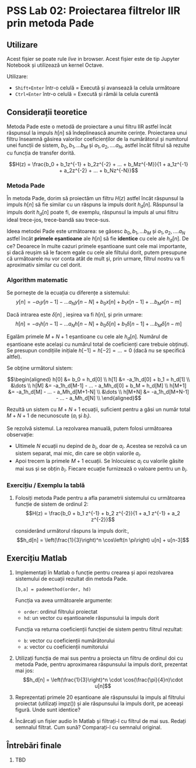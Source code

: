 # PSS Lab 02: Proiectarea filtrelor IIR prin metoda Pade

## Utilizare

Acest fișier se poate rule *live* in browser. Acest fișier este de tip Jupyter Notebook și utilizează un kernel Octave.

Utilizare:
  - `Shift+Enter` într-o celulă = Execută și avansează la celula următoare
  - `Ctrl+Enter` într-o celulă = Execută și rămâi la celula curentă

## Considerații teoretice

Metoda Pade este o metodă de proiectare a unui filtru IIR astfel încât răspunsul la impuls $h[n]$ să îndeplinească anumite cerințe.
Proiectarea unui filtru înseamnă găsirea valorilor coeficienților de la numărătorul și numitorul unei funcții de sistem, $b_0, b_1, ...b_M$ și $a_1, a_2, ....a_N$,
astfel încât filtrul să rezulte cu funcția de transfer dorită.

$$H(z) = \frac{b_0 + b_1z^{-1} + b_2z^{-2} + ... + b_Mz^{-M}}{1 + a_1z^{-1} + a_2z^{-2} + ... + b_Nz^{-N}}$$

### Metoda Pade

În metoda Pade, dorim să proiectăm un filtru $H(z)$ astfel încât răspunsul la impuls $h[n]$ 
să fie similar cu un răspuns la impuls dorit $h_d[n]$.
Răspunsul la impuls dorit $h_d[n]$ poate fi, de exemplu, răspunsul la impuls al unui filtru ideal trece-jos, trece-bandă sau trece-sus.

Ideea metodei Pade este următoarea: se găsesc $b_0, b_1, ...b_M$ și $a_1, a_2, ....a_N$ 
astfel încât **primele eșantioane** ale $h[n]$ să fie **identice** cu cele ale $h_d[n]$.
De ce? Deoarece în multe cazuri primele eșantioane sunt cele mai importante, și dacă reușim să le facem egale cu cele ale filtului dorit, putem presupune că următoarele nu vor conta atât de mult și, prin urmare, filtrul nostru va fi aproximativ similar cu cel dorit.

### Algorithm matematic

Se pornește de la ecuația cu diferențe a sistemului:
$$y[n]  = -a_1 y[n-1] - ... a_Ny[n-N] + b_0 x[n] + b_1 x[n-1] + ... b_M x[n-m]$$

Dacă intrarea este $\delta[n]$ , ieșirea va fi $h[n]$, și prin urmare:
$$h[n]  = -a_1 h[n-1] - ... a_Nh[n-N] + b_0 \delta[n] + b_1 \delta[n-1] + ... b_M \delta[n-m]$$

Egalăm primele $M+N+1$ eșantioane cu cele ale $h_d[n]$. Numărul de eșantioane este același cu numărul total de coeficienți care trebuie obținuți. Se presupun condițiile inițiale $h[-1] = h[-2] = ... = 0$ (dacă nu se specifică altfel).

Se obține următorul sistem: 

$$\begin{aligned}
h[0] &= b_0 = h_d[0] \\
h[1] &= -a_1h_d[0] + b_1 = h_d[1] \\
&\dots \\
h[M] &= -a_1h_d[M-1] - ... - a_Mh_d[0] + b_M = h_d[M] \\
h[M+1] &= -a_1h_d[M] - ... - a_Mh_d[M+1-N] \\
&\dots \\
h[M+N] &= -a_1h_d[M+N-1] - ... - a_Mh_d[N] \\
\end{aligned}$$

Rezultă un sistem cu $M+N+1$ ecuații, suficient pentru a găsi un număr total $M+N+1$ de necunoscute ($a_i$ și $b_i$).

Se rezolvă sistemul. La rezolvarea manuală, putem folosi următoarea observație:

- Ultimele $N$ ecuații nu depind de $b_i$, doar de $a_i$. Acestea se rezolvă ca un sistem separat, mai mic, din care se obțin valorile $a_i$.
- Apoi trecem la primele $M+1$ ecuații. Se înlocuiesc $a_i$ cu valorile găsite mai sus și se obțin $b_i$. Fiecare ecuație furnizează o valoare pentru un $b_i$.

### Exercițiu / Exemplu la tablă

1. Folosiți metoda Pade pentru a afla parametrii sistemului cu următoarea funcție de sistem de ordinul 2:
   $$H(z) = \frac{b_0 + b_1 z^{-1} + b_2 z^{-2}}{1 + a_1 z^{-1} + a_2 z^{-2}}$$

   considerând următorul răspuns la impuls dorit:,
   $$h_d[n] = \left(\frac{1}{3}\right)^n \cos\left(n \pi\right) u[n] + u[n-3]$$


## Exercițiu Matlab

1. Implementați în Matlab o funcție pentru crearea și apoi rezolvarea sistemului de ecuații rezultat din metoda Pade.

    ```[b,a] = pademethod(order, hd)```

   Funcția va avea următoarele argumente:
   - `order`: ordinul filtrului proiectat
   - `hd`: un vector cu eșantioanele răspunsului la impuls dorit
  
   Funcția va returna coeficienții funcției de sistem pentru filtrul rezultat:
   - `b`: vector cu coeficienții numărătorului
   - `a`: vector cu coeficienții numitorului

2. Utilizați funcția de mai sus pentru a proiecta un filtru de ordinul doi cu metoda Pade, pentru aproximarea răspunsului la impuls dorit, prezentat mai jos:
$$h_d[n] = \left(\frac{1}{3}\right)^n \cdot \cos(\frac{\pi}{4}n)\cdot u[n]$$

2. Reprezentați primele 20 eșantioane ale răspunsului la impuls al filtrului proiectat (utilizați impz()) și ale răspunsului la impuls dorit, pe aceeași figură. Unde sunt identice?
   
3. Încărcați un fișier audio în Matlab și filtrați-l cu filtrul de mai sus.
Redați semnalul filtrat. Cum sună? Comparați-l cu semnalul original.

## Întrebări finale
1. TBD
